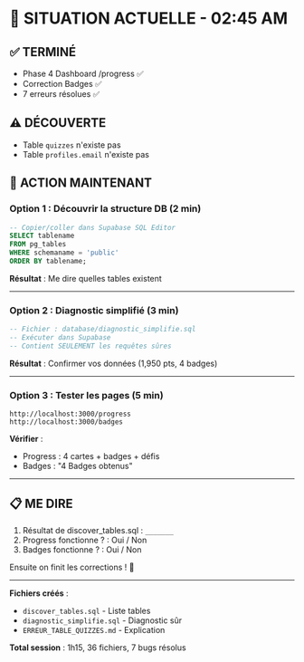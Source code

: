 # 🚨 SITUATION ACTUELLE - 02:45 AM

## ✅ TERMINÉ
- Phase 4 Dashboard /progress ✅
- Correction Badges ✅
- 7 erreurs résolues ✅

## ⚠️ DÉCOUVERTE
- Table `quizzes` n'existe pas
- Table `profiles.email` n'existe pas

## 🎯 ACTION MAINTENANT

### Option 1 : Découvrir la structure DB (2 min)
```sql
-- Copier/coller dans Supabase SQL Editor
SELECT tablename 
FROM pg_tables 
WHERE schemaname = 'public'
ORDER BY tablename;
```

**Résultat** : Me dire quelles tables existent

---

### Option 2 : Diagnostic simplifié (3 min)
```sql
-- Fichier : database/diagnostic_simplifie.sql
-- Exécuter dans Supabase
-- Contient SEULEMENT les requêtes sûres
```

**Résultat** : Confirmer vos données (1,950 pts, 4 badges)

---

### Option 3 : Tester les pages (5 min)
```
http://localhost:3000/progress
http://localhost:3000/badges
```

**Vérifier** :
- Progress : 4 cartes + badges + défis
- Badges : "4 Badges obtenus"

---

## 📋 ME DIRE

1. Résultat de discover_tables.sql : `_______`
2. Progress fonctionne ? : Oui / Non
3. Badges fonctionne ? : Oui / Non

Ensuite on finit les corrections ! 🚀

---

**Fichiers créés** :
- `discover_tables.sql` - Liste tables
- `diagnostic_simplifie.sql` - Diagnostic sûr
- `ERREUR_TABLE_QUIZZES.md` - Explication

**Total session** : 1h15, 36 fichiers, 7 bugs résolus
